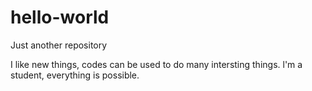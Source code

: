 # hello-world
Just another repository

I like new things, codes can be used to do many intersting things.
l'm a student, everything is possible.
